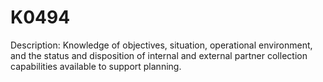 # K0494
Description: Knowledge of objectives, situation, operational environment, and the status and disposition of internal and external partner collection capabilities available to support planning.
